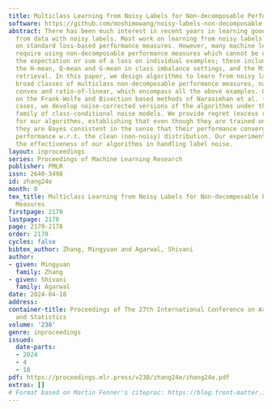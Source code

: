 ```yaml
---
title: Multiclass Learning from Noisy Labels for Non-decomposable Performance Measures
software: https://github.com/moshimowang/noisy-labels-non-decomposable
abstract: There has been much interest in recent years in learning good classifiers
  from data with noisy labels. Most work on learning from noisy labels has focused
  on standard loss-based performance measures. However, many machine learning problems
  require using non-decomposable performance measures which cannot be expressed as
  the expectation or sum of a loss on individual examples; these include for example
  the H-mean, Q-mean and G-mean in class imbalance settings, and the Micro F1 in information
  retrieval. In this paper, we design algorithms to learn from noisy labels for two
  broad classes of multiclass non-decomposable performance measures, namely, monotonic
  convex and ratio-of-linear, which encompass all the above examples. Our work builds
  on the Frank-Wolfe and Bisection based methods of Narasimhan et al. (2015). In both
  cases, we develop noise-corrected versions of the algorithms under the widely studied
  family of class-conditional noise models. We provide regret (excess risk) bounds
  for our algorithms, establishing that even though they are trained on noisy data,
  they are Bayes consistent in the sense that their performance converges to the optimal
  performance w.r.t. the clean (non-noisy) distribution. Our experiments demonstrate
  the effectiveness of our algorithms in handling label noise.
layout: inproceedings
series: Proceedings of Machine Learning Research
publisher: PMLR
issn: 2640-3498
id: zhang24e
month: 0
tex_title: Multiclass Learning from Noisy Labels for Non-decomposable Performance
  Measures
firstpage: 2170
lastpage: 2178
page: 2170-2178
order: 2170
cycles: false
bibtex_author: Zhang, Mingyuan and Agarwal, Shivani
author:
- given: Mingyuan
  family: Zhang
- given: Shivani
  family: Agarwal
date: 2024-04-18
address:
container-title: Proceedings of The 27th International Conference on Artificial Intelligence
  and Statistics
volume: '238'
genre: inproceedings
issued:
  date-parts:
  - 2024
  - 4
  - 18
pdf: https://proceedings.mlr.press/v238/zhang24e/zhang24e.pdf
extras: []
# Format based on Martin Fenner's citeproc: https://blog.front-matter.io/posts/citeproc-yaml-for-bibliographies/
---
```

